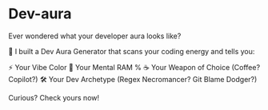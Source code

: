 # Dev-aura

Ever wondered what your developer aura looks like?

🔮 I built a Dev Aura Generator that scans your coding energy and tells you:

⚡ Your Vibe Color
💾 Your Mental RAM %
☕ Your Weapon of Choice (Coffee? Copilot?)
🛠️ Your Dev Archetype (Regex Necromancer? Git Blame Dodger?)

Curious? Check yours now!
